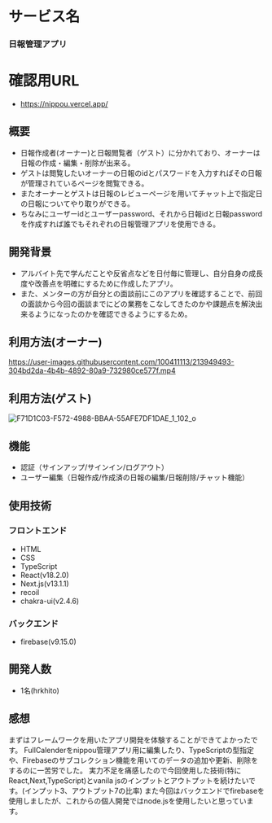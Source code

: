 # サービス名
### 日報管理アプリ

# 確認用URL
- https://nippou.vercel.app/

## 概要
- 日報作成者(オーナー)と日報閲覧者（ゲスト）に分かれており、オーナーは日報の作成・編集・削除が出来る。
- ゲストは閲覧したいオーナーの日報のidとパスワードを入力すればその日報が管理されているページを閲覧できる。
- またオーナーとゲストは日報のレビューページを用いてチャット上で指定日の日報についてやり取りができる。
- ちなみにユーザーidとユーザーpassword、それから日報idと日報passwordを作成すれば誰でもそれぞれの日報管理アプリを使用できる。

## 開発背景
- アルバイト先で学んだことや反省点などを日付毎に管理し、自分自身の成長度や改善点を明確にするために作成したアプリ。
- また、メンターの方が自分との面談前にこのアプリを確認することで、前回の面談から今回の面談までにどの業務をこなしてきたのかや課題点を解決出来るようになったのかを確認できるようにするため。

## 利用方法(オーナー)
https://user-images.githubusercontent.com/100411113/213949493-304bd2da-4b4b-4892-80a9-732980ce577f.mp4

## 利用方法(ゲスト)
![F71D1C03-F572-4988-BBAA-55AFE7DF1DAE_1_102_o](https://user-images.githubusercontent.com/100411113/213919540-257eec1a-c2dd-4dad-ba23-66e5ca30ca90.jpeg)

## 機能
- 認証（サインアップ/サインイン/ログアウト）
- ユーザー編集（日報作成/作成済の日報の編集/日報削除/チャット機能）

## 使用技術
### フロントエンド
- HTML
- CSS
- TypeScript
- React(v18.2.0)
- Next.js(v13.1.1)
- recoil
- chakra-ui(v2.4.6)

### バックエンド
- firebase(v9.15.0)

## 開発人数
- 1名(hrkhito)

## 感想
まずはフレームワークを用いたアプリ開発を体験することができてよかったです。
FullCalenderをnippou管理アプリ用に編集したり、TypeScriptの型指定や、Firebaseのサブコレクション機能を用いてのデータの追加や更新、削除をするのに一苦労でした。
実力不足を痛感したので今回使用した技術(特にReact,Next,TypeScript)とvanila jsのインプットとアウトプットを続けたいです。(インプット3、アウトプット7の比率)
また今回はバックエンドでfirebaseを使用しましたが、これからの個人開発ではnode.jsを使用したいと思っています。
